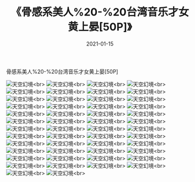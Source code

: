 ﻿---
layout: post
title: 《骨感系美人%20-%20台湾音乐才女黄上晏[50P]》
date: 2021-01-15
img: http://photo.orgx.cf/性感/2021/骨感系美人%20-%20台湾音乐才女黄上晏[50P]/000.jpg
tags: [美女,性感,泳衣]
---

骨感系美人%20-%20台湾音乐才女黄上晏[50P]



![天空幻境](http://photo.orgx.cf/性感/2021/骨感系美人%20-%20台湾音乐才女黄上晏[50P]/001.jpg''天空幻境'')<br>
![天空幻境](http://photo.orgx.cf/性感/2021/骨感系美人%20-%20台湾音乐才女黄上晏[50P]/002.jpg''天空幻境'')<br>
![天空幻境](http://photo.orgx.cf/性感/2021/骨感系美人%20-%20台湾音乐才女黄上晏[50P]/003.jpg''天空幻境'')<br>
![天空幻境](http://photo.orgx.cf/性感/2021/骨感系美人%20-%20台湾音乐才女黄上晏[50P]/004.jpg''天空幻境'')<br>
![天空幻境](http://photo.orgx.cf/性感/2021/骨感系美人%20-%20台湾音乐才女黄上晏[50P]/005.jpg''天空幻境'')<br>
![天空幻境](http://photo.orgx.cf/性感/2021/骨感系美人%20-%20台湾音乐才女黄上晏[50P]/006.jpg''天空幻境'')<br>
![天空幻境](http://photo.orgx.cf/性感/2021/骨感系美人%20-%20台湾音乐才女黄上晏[50P]/007.jpg''天空幻境'')<br>
![天空幻境](http://photo.orgx.cf/性感/2021/骨感系美人%20-%20台湾音乐才女黄上晏[50P]/008.jpg''天空幻境'')<br>
![天空幻境](http://photo.orgx.cf/性感/2021/骨感系美人%20-%20台湾音乐才女黄上晏[50P]/009.jpg''天空幻境'')<br>
![天空幻境](http://photo.orgx.cf/性感/2021/骨感系美人%20-%20台湾音乐才女黄上晏[50P]/010.jpg''天空幻境'')<br>
![天空幻境](http://photo.orgx.cf/性感/2021/骨感系美人%20-%20台湾音乐才女黄上晏[50P]/011.jpg''天空幻境'')<br>
![天空幻境](http://photo.orgx.cf/性感/2021/骨感系美人%20-%20台湾音乐才女黄上晏[50P]/012.jpg''天空幻境'')<br>
![天空幻境](http://photo.orgx.cf/性感/2021/骨感系美人%20-%20台湾音乐才女黄上晏[50P]/013.jpg''天空幻境'')<br>
![天空幻境](http://photo.orgx.cf/性感/2021/骨感系美人%20-%20台湾音乐才女黄上晏[50P]/014.jpg''天空幻境'')<br>
![天空幻境](http://photo.orgx.cf/性感/2021/骨感系美人%20-%20台湾音乐才女黄上晏[50P]/015.jpg''天空幻境'')<br>
![天空幻境](http://photo.orgx.cf/性感/2021/骨感系美人%20-%20台湾音乐才女黄上晏[50P]/016.jpg''天空幻境'')<br>
![天空幻境](http://photo.orgx.cf/性感/2021/骨感系美人%20-%20台湾音乐才女黄上晏[50P]/017.jpg''天空幻境'')<br>
![天空幻境](http://photo.orgx.cf/性感/2021/骨感系美人%20-%20台湾音乐才女黄上晏[50P]/018.jpg''天空幻境'')<br>
![天空幻境](http://photo.orgx.cf/性感/2021/骨感系美人%20-%20台湾音乐才女黄上晏[50P]/019.jpg''天空幻境'')<br>
![天空幻境](http://photo.orgx.cf/性感/2021/骨感系美人%20-%20台湾音乐才女黄上晏[50P]/020.jpg''天空幻境'')<br>
![天空幻境](http://photo.orgx.cf/性感/2021/骨感系美人%20-%20台湾音乐才女黄上晏[50P]/021.jpg''天空幻境'')<br>
![天空幻境](http://photo.orgx.cf/性感/2021/骨感系美人%20-%20台湾音乐才女黄上晏[50P]/022.jpg''天空幻境'')<br>
![天空幻境](http://photo.orgx.cf/性感/2021/骨感系美人%20-%20台湾音乐才女黄上晏[50P]/023.jpg''天空幻境'')<br>
![天空幻境](http://photo.orgx.cf/性感/2021/骨感系美人%20-%20台湾音乐才女黄上晏[50P]/024.jpg''天空幻境'')<br>
![天空幻境](http://photo.orgx.cf/性感/2021/骨感系美人%20-%20台湾音乐才女黄上晏[50P]/025.jpg''天空幻境'')<br>
![天空幻境](http://photo.orgx.cf/性感/2021/骨感系美人%20-%20台湾音乐才女黄上晏[50P]/026.jpg''天空幻境'')<br>
![天空幻境](http://photo.orgx.cf/性感/2021/骨感系美人%20-%20台湾音乐才女黄上晏[50P]/027.jpg''天空幻境'')<br>
![天空幻境](http://photo.orgx.cf/性感/2021/骨感系美人%20-%20台湾音乐才女黄上晏[50P]/028.jpg''天空幻境'')<br>
![天空幻境](http://photo.orgx.cf/性感/2021/骨感系美人%20-%20台湾音乐才女黄上晏[50P]/029.jpg''天空幻境'')<br>
![天空幻境](http://photo.orgx.cf/性感/2021/骨感系美人%20-%20台湾音乐才女黄上晏[50P]/030.jpg''天空幻境'')<br>
![天空幻境](http://photo.orgx.cf/性感/2021/骨感系美人%20-%20台湾音乐才女黄上晏[50P]/031.jpg''天空幻境'')<br>
![天空幻境](http://photo.orgx.cf/性感/2021/骨感系美人%20-%20台湾音乐才女黄上晏[50P]/032.jpg''天空幻境'')<br>
![天空幻境](http://photo.orgx.cf/性感/2021/骨感系美人%20-%20台湾音乐才女黄上晏[50P]/033.jpg''天空幻境'')<br>
![天空幻境](http://photo.orgx.cf/性感/2021/骨感系美人%20-%20台湾音乐才女黄上晏[50P]/034.jpg''天空幻境'')<br>
![天空幻境](http://photo.orgx.cf/性感/2021/骨感系美人%20-%20台湾音乐才女黄上晏[50P]/035.jpg''天空幻境'')<br>
![天空幻境](http://photo.orgx.cf/性感/2021/骨感系美人%20-%20台湾音乐才女黄上晏[50P]/036.jpg''天空幻境'')<br>
![天空幻境](http://photo.orgx.cf/性感/2021/骨感系美人%20-%20台湾音乐才女黄上晏[50P]/037.jpg''天空幻境'')<br>
![天空幻境](http://photo.orgx.cf/性感/2021/骨感系美人%20-%20台湾音乐才女黄上晏[50P]/038.jpg''天空幻境'')<br>
![天空幻境](http://photo.orgx.cf/性感/2021/骨感系美人%20-%20台湾音乐才女黄上晏[50P]/039.jpg''天空幻境'')<br>
![天空幻境](http://photo.orgx.cf/性感/2021/骨感系美人%20-%20台湾音乐才女黄上晏[50P]/040.jpg''天空幻境'')<br>
![天空幻境](http://photo.orgx.cf/性感/2021/骨感系美人%20-%20台湾音乐才女黄上晏[50P]/041.jpg''天空幻境'')<br>
![天空幻境](http://photo.orgx.cf/性感/2021/骨感系美人%20-%20台湾音乐才女黄上晏[50P]/042.jpg''天空幻境'')<br>
![天空幻境](http://photo.orgx.cf/性感/2021/骨感系美人%20-%20台湾音乐才女黄上晏[50P]/043.jpg''天空幻境'')<br>
![天空幻境](http://photo.orgx.cf/性感/2021/骨感系美人%20-%20台湾音乐才女黄上晏[50P]/044.jpg''天空幻境'')<br>
![天空幻境](http://photo.orgx.cf/性感/2021/骨感系美人%20-%20台湾音乐才女黄上晏[50P]/045.jpg''天空幻境'')<br>
![天空幻境](http://photo.orgx.cf/性感/2021/骨感系美人%20-%20台湾音乐才女黄上晏[50P]/046.jpg''天空幻境'')<br>
![天空幻境](http://photo.orgx.cf/性感/2021/骨感系美人%20-%20台湾音乐才女黄上晏[50P]/047.jpg''天空幻境'')<br>
![天空幻境](http://photo.orgx.cf/性感/2021/骨感系美人%20-%20台湾音乐才女黄上晏[50P]/048.jpg''天空幻境'')<br>
![天空幻境](http://photo.orgx.cf/性感/2021/骨感系美人%20-%20台湾音乐才女黄上晏[50P]/049.jpg''天空幻境'')<br>
![天空幻境](http://photo.orgx.cf/性感/2021/骨感系美人%20-%20台湾音乐才女黄上晏[50P]/050.jpg''天空幻境'')<br>